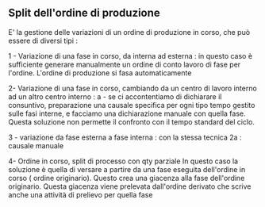## Split dell'ordine di produzione
E' la gestione delle variazioni di un ordine di produzione in corso, che può essere di diversi tipi : 

1 - Variazione di una fase in corso, da interna ad esterna :  in questo caso è sufficiente generare manualmente un ordine di conto lavoro di fase per l'ordine. L'ordine di produzione si fasa automaticamente

2-  Variazione di una fase in corso, cambiando da un centro di lavoro interno ad un altro centro interno : 
     a - se ci accontentiamo di dichiarare il consuntivo, preparazione una causale specifica per ogni tipo tempo gestito sulle fasi interne, e facciamo una dichiarazione manuale con quella fase. Questa soluzione non permette il confronto con il tempo standard del ciclo.

3 - variazione da fase esterna a fase interna :  con la stessa tecnica 2a :  causale manuale

4- Ordine in corso, split di processo con qty parziale
 In questo caso la soluzione è quella di versare a partire da una fase eseguita dell'ordine in corso ( ordine originario). Questo crea una giacenza alla fase dell'ordine originario. Questa giacenza viene prelevata dall'ordine derivato che scrive anche una attività di prelievo per quella fase



